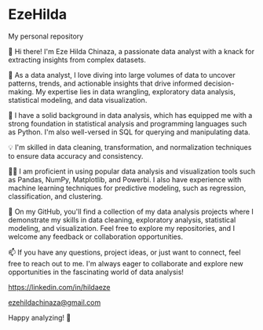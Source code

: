 # EzeHilda
My personal repository

👋 Hi there! I'm Eze Hilda Chinaza, a passionate data analyst with a knack for extracting insights from complex datasets.

🔬 As a data analyst, I love diving into large volumes of data to uncover patterns, trends, and actionable insights that drive informed decision-making. My expertise lies in data wrangling, exploratory data analysis, statistical modeling, and data visualization.

💼 I have a solid background in data analysis, which has equipped me with a strong foundation in statistical analysis and programming languages such as Python. I'm also well-versed in SQL for querying and manipulating data.

💡 I'm skilled in data cleaning, transformation, and normalization techniques to ensure data accuracy and consistency.

👨‍💻 I am proficient in using popular data analysis and visualization tools such as Pandas, NumPy, Matplotlib, and Powerbi. I also have experience with machine learning techniques for predictive modeling, such as regression, classification, and clustering.

🌟 On my GitHub, you'll find a collection of my data analysis projects where I demonstrate my skills in data cleaning, exploratory analysis, statistical modeling, and visualization. Feel free to explore my repositories, and I welcome any feedback or collaboration opportunities.

📫 If you have any questions, project ideas, or just want to connect, feel free to reach out to me. I'm always eager to collaborate and explore new opportunities in the fascinating world of data analysis!

https://linkedin.com/in/hildaeze

ezehildachinaza@gmail.com


Happy analyzing! 🚀
